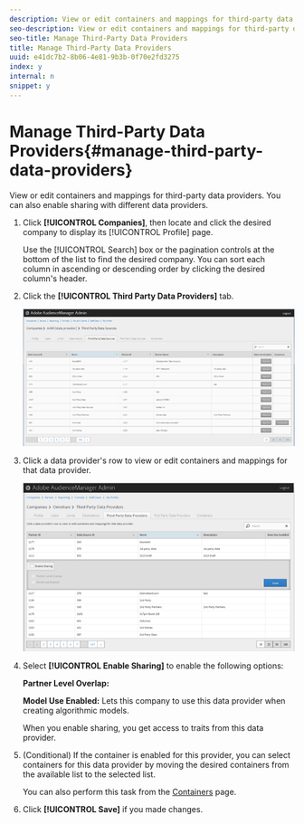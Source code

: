 ```yaml
---
description: View or edit containers and mappings for third-party data providers. You can also enable sharing with different data providers.
seo-description: View or edit containers and mappings for third-party data providers. You can also enable sharing with different data providers.
seo-title: Manage Third-Party Data Providers
title: Manage Third-Party Data Providers
uuid: e41dc7b2-8b06-4e81-9b3b-0f70e2fd3275
index: y
internal: n
snippet: y
---
```


# Manage Third-Party Data Providers{#manage-third-party-data-providers}

View or edit containers and mappings for third-party data providers. You can also enable sharing with different data providers.

1. Click **[!UICONTROL Companies]**, then locate and click the desired company to display its [!UICONTROL Profile] page.

   Use the [!UICONTROL Search] box or the pagination controls at the bottom of the list to find the desired company. You can sort each column in ascending or descending order by clicking the desired column's header. 
1. Click the **[!UICONTROL Third Party Data Providers]** tab.

   ![](assets/third_party_providers.png)

1. Click a data provider's row to view or edit containers and mappings for that data provider.

   ![Step Result](assets/third_party_providers_edit.png)

1. Select **[!UICONTROL Enable Sharing]** to enable the following options:

   **Partner Level Overlap:** 

   **Model Use Enabled:** Lets this company to use this data provider when creating algorithmic models.

   When you enable sharing, you get access to traits from this data provider. 
1. (Conditional) If the container is enabled for this provider, you can select containers for this data provider by moving the desired containers from the available list to the selected list.

   You can also perform this task from the [Containers](../companies/admin-manage-containers.md#task_61DB5CEECC5049DD8D059C642AC3F967) page. 
1. Click **[!UICONTROL Save]** if you made changes.
